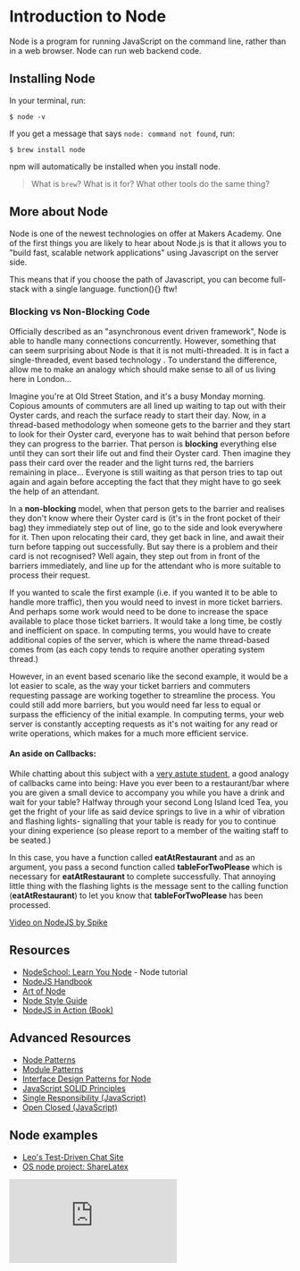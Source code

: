 # Introduction to Node

Node is a program for running JavaScript on the command line, rather than in a web browser.  Node can run web backend code.

## Installing Node

In your terminal, run:

    $ node -v

If you get a message that says `node: command not found`, run:

    $ brew install node

npm will automatically be installed when you install node.

> What is `brew`? What is it for? What other tools do the same thing?

## More about Node

Node is one of the newest technologies on offer at Makers Academy. One of the first things you are likely to hear about Node.js is that it allows you to "build fast, scalable network applications" using Javascript on the server side.

This means that if you choose the path of Javascript, you can become full-stack with a single language. function(){} ftw!

### Blocking vs Non-Blocking Code

Officially described as an "asynchronous event driven framework", Node is able to handle many connections concurrently. However, something that can seem surprising about Node is that it is not multi-threaded. It is in fact a single-threaded, event based technology . To understand the difference, allow me to make an analogy which should make sense to all of us living here in London...

Imagine you're at Old Street Station, and it's a busy Monday morning. Copious amounts of commuters are all lined up waiting to tap out with their Oyster cards, and reach the surface ready to start their day. Now, in a thread-based methodology when someone gets to the barrier and they start to look for their Oyster card, everyone has to wait behind that person before they can progress to the barrier. That person is __blocking__ everything else until they can sort their life out and find their Oyster card. Then imagine they pass their card over the reader and the light turns red, the barriers remaining in place... Everyone is still waiting as that person tries to tap out again and again before accepting the fact that they might have to go seek the help of an attendant.

In a __non-blocking__ model, when that person gets to the barrier and realises they don't know where their Oyster card is (it's in the front pocket of their bag) they immediately step out of line, go to the side and look everywhere for it. Then upon relocating their card, they get back in line, and await their turn before tapping out successfully. But say there is a problem and their card is not recognised? Well again, they step out from in front of the barriers immediately, and line up for the attendant who is more suitable to process their request.

If you wanted to scale the first example (i.e. if you wanted it to be able to handle more traffic), then you would need to invest in more ticket barriers. And perhaps some work would need to be done to increase the space available to place those ticket barriers. It would take a long time, be costly and inefficient on space. In computing terms, you would have to create additional copies of the server, which is where the name thread-based comes from (as each copy tends to require another operating system thread.)

However, in an event based scenario like the second example, it would be a lot easier to scale, as the way your ticket barriers and commuters requesting passage are working together to streamline the process. You could still add more barriers, but you would need far less to equal or surpass the efficiency of the initial example. In computing terms, your web server is constantly accepting requests as it's not waiting for any read or write operations, which makes for a much more efficient service.

#### An aside on Callbacks:

While chatting about this subject with a [very astute student](https://github.com/yvettecook), a good analogy of callbacks came into being: Have you ever been to a restaurant/bar where you are given a small device to accompany you while you have a drink and wait for your table? Halfway through your second Long Island Iced Tea, you get the fright of your life as said device springs to live in a whir of vibration and flashing lights- signalling that your table is ready for you to continue your dining experience (so please report to a member of the waiting staff to be seated.)

In this case, you have a function called __eatAtRestaurant__ and as an argument, you pass a second function called __tableForTwoPlease__ which is necessary for __eatAtRestaurant__ to complete successfully. That annoying little thing with the flashing lights is the message sent to the calling function (__eatAtRestaurant__) to let you know that __tableForTwoPlease__ has been processed.

[Video on NodeJS by Spike](https://vimeo.com/110240527)

Resources
---------

* [NodeSchool: Learn You Node](https://github.com/rvagg/learnyounode) - Node tutorial
* [NodeJS Handbook](https://github.com/FredKSchott/NodeJS-Handbook)
* [Art of Node](https://github.com/maxogden/art-of-node)
* [Node Style Guide](https://github.com/felixge/node-style-guide)
* [NodeJS in Action (Book)](http://www.manning.com/cantelon/)

Advanced Resources
----------
* [Node Patterns](https://github.com/nodebits/distilled-patterns)
* [Module Patterns](http://darrenderidder.github.io/talks/ModulePatterns/#/)
* [Interface Design Patterns for Node](http://bites.goodeggs.com/posts/export-this/)
* [JavaScript SOLID Principles](https://www.youtube.com/watch?v=TAVn7s-kO9o)
* [Single Responsibility (JavaScript)](http://freshbrewedcode.com/derekgreer/2011/12/08/solid-javascript-single-responsibility-principle/)
* [Open Closed (JavaScript)](http://aspiringcraftsman.com/2011/12/19/solid-javascript-the-openclosed-principle/)

Node examples
---------
* [Leo's Test-Driven Chat Site](https://github.com/pitchinvasion/node-mocha)
* [OS node project: ShareLatex](https://github.com/sharelatex/web-sharelatex)


![Tracking pixel](https://githubanalytics.herokuapp.com/course/pills/node.md)
